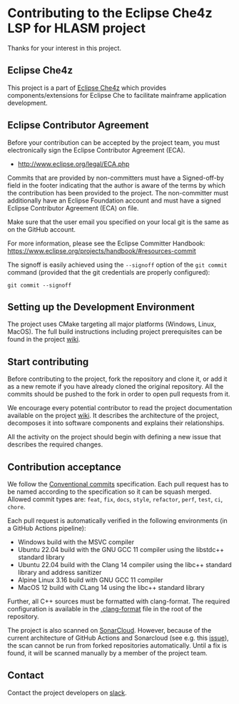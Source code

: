 # Contributing to the Eclipse Che4z LSP for HLASM project

Thanks for your interest in this project.

## Eclipse Che4z

This project is a part of [Eclipse Che4z](https://projects.eclipse.org/projects/ecd.che.che4z) which provides components/extensions for Eclipse Che to facilitate mainframe application development.

## Eclipse Contributor Agreement

Before your contribution can be accepted by the project team, you must electronically sign the Eclipse Contributor Agreement (ECA).

* http://www.eclipse.org/legal/ECA.php

Commits that are provided by non-committers must have a Signed-off-by field in the footer indicating that the author is aware of the terms by which the contribution has been provided to the project. The non-committer must additionally have an Eclipse Foundation account and must have a signed Eclipse Contributor Agreement (ECA) on file.

Make sure that the user email you specified on your local git is the same as on the GitHub account.

For more information, please see the Eclipse Committer Handbook:
https://www.eclipse.org/projects/handbook/#resources-commit

The signoff is easily achieved using the `--signoff` option of the `git commit` command (provided that the git credentials are properly configured):
```
git commit --signoff
```

## Setting up the Development Environment

The project uses CMake targeting all major platforms (Windows, Linux, MacOS). The full build instructions including project prerequisites can be found in the project [wiki](https://github.com/eclipse/che-che4z-lsp-for-hlasm/wiki/Build-instructions).

## Start contributing

Before contributing to the project, fork the repository and clone it, or add it as a new remote if you have already cloned the original repository. All the commits should be pushed to the fork in order to open pull requests from it.

We encourage every potential contributor to read the project documentation available on the project [wiki](https://github.com/eclipse/che-che4z-lsp-for-hlasm/wiki/). It describes the architecture of the project, decomposes it into software components and explains their relationships.

All the activity on the project should begin with defining a new issue that describes the required changes.

## Contribution acceptance

We follow the [Conventional commits](https://www.conventionalcommits.org/en/v1.0.0/) specification. Each pull request has to be named according to the specification so it can be squash merged. Allowed commit types are: `feat`, `fix`, `docs`, `style`, `refactor`, `perf`, `test`, `ci`, `chore`.

Each pull request is automatically verified in the following environments (in a GitHub Actions pipeline):

- Windows build with the MSVC compiler
- Ubuntu 22.04 build with the GNU GCC 11 compiler using the libstdc++ standard library
- Ubuntu 22.04 build with the Clang 14 compiler using the libc++ standard library and address sanitizer
- Alpine Linux 3.16 build with GNU GCC 11 compiler
- MacOS 12 build with CLang 14 using the libc++ standard library

Further, all C++ sources must be formatted with clang-format. The required configuration is available in the [.clang-format](https://github.com/eclipse/che-che4z-lsp-for-hlasm/blob/development/.clang-format) file in the root of the repository.

The project is also scanned on [SonarCloud](https://sonarcloud.io/dashboard?id=eclipse_che-che4z-lsp-for-hlasm). However, because of the current architecture of GitHub Actions and Sonarcloud (see e.g. this [issue](https://jira.sonarsource.com/browse/MMF-1371)), the scan cannot be run from forked repositories automatically. Until a fix is found, it will be scanned manually by a member of the project team.

## Contact

Contact the project developers on [slack](https://join.slack.com/t/che4z/shared_invite/enQtNzk0MzA4NDMzOTIwLWIzMjEwMjJlOGMxNmMyNzQ1NWZlMzkxNmQ3M2VkYWNjMmE0MGQ0MjIyZmY3MTdhZThkZDg3NGNhY2FmZTEwNzQ).
